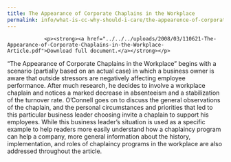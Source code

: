 ```yaml
---
title: The Appearance of Corporate Chaplains in the Workplace
permalink: info/what-is-cc-why-should-i-care/the-appearence-of-corporate-chaplains-in-the-workplace/
---
```

				<p><strong><a href="../../../uploads/2008/03/110621-The-Appearance-of-Corporate-Chaplains-in-the-Workplace-Article.pdf">Download full document.</a></strong></p>
<p>“The Appearance of Corporate Chaplains in the Workplace” begins with a scenario (partially based on an actual case) in which a business owner is aware that outside stressors are negatively affecting employee performance. After much research, he decides to involve a workplace chaplain and notices a marked decrease in absenteeism and a stabilization of the turnover rate. O’Connell goes on to discuss the general observations of the chaplain, and the personal circumstances and priorities that led to this particular business leader choosing invite a chaplain to support his employees. While this business leader’s situation is used as a specific example to help readers more easily understand how a chaplaincy program can help a company, more general information about the history, implementation, and roles of chaplaincy programs in the workplace are also addressed throughout the article.</p>
